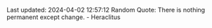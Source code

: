 Last updated: 2024-04-02 12:57:12
Random Quote: There is nothing permanent except change. - Heraclitus